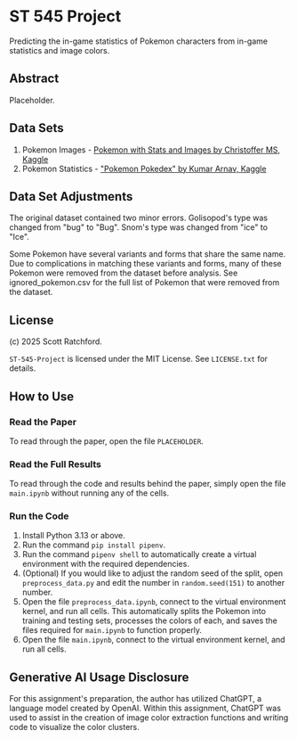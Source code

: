 
# ST 545 Project

Predicting the in-game statistics of Pokemon characters from in-game statistics and image colors.

## Abstract

Placeholder.

## Data Sets

1. Pokemon Images - [Pokemon with Stats and Images by Christoffer MS, Kaggle](https://www.kaggle.com/datasets/christofferms/pokemon-with-stats-and-image)
2. Pokemon Statistics - ["Pokemon Pokedex" by Kumar Arnav, Kaggle](https://www.kaggle.com/datasets/arnavvvvv/pokemon-pokedex)

## Data Set Adjustments

The original dataset contained two minor errors. Golisopod's type was changed from "bug" to "Bug". Snom's type was changed from "ice" to "Ice".

Some Pokemon have several variants and forms that share the same name. Due to complications in matching these variants and forms, many of these Pokemon were removed from the dataset before analysis. See ignored_pokemon.csv for the full list of Pokemon that were removed from the dataset.

## License

(c) 2025 Scott Ratchford.

`ST-545-Project` is licensed under the MIT License. See `LICENSE.txt` for details.

## How to Use

### Read the Paper

To read through the paper, open the file `PLACEHOLDER`.

### Read the Full Results

To read through the code and results behind the paper, simply open the file `main.ipynb` without running any of the cells.

### Run the Code

1. Install Python 3.13 or above.
2. Run the command `pip install pipenv`.
3. Run the command `pipenv shell` to automatically create a virtual environment with the required dependencies.
4. (Optional) If you would like to adjust the random seed of the split, open `preprocess_data.py` and edit the number in `random.seed(151)` to another number.
5. Open the file `preprocess_data.ipynb`, connect to the virtual environment kernel, and run all cells. This automatically splits the Pokemon into training and testing sets, processes the colors of each, and saves the files required for `main.ipynb` to function properly.
6. Open the file `main.ipynb`, connect to the virtual environment kernel, and run all cells.

## Generative AI Usage Disclosure

For this assignment's preparation, the author has utilized ChatGPT, a language model created by OpenAI. Within this assignment, ChatGPT was used to assist in the creation of image color extraction functions and writing code to visualize the color clusters.
